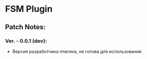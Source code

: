 # FSM Plugin  
## Patch Notes:  
### Ver. - 0.0.1 (dev):  
- Версия разработчика плагина, не готова для использования.